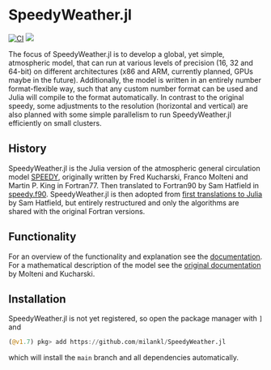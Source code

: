 # SpeedyWeather.jl
[![CI](https://github.com/milankl/SpeedyWeather.jl/actions/workflows/CI.yml/badge.svg)](https://github.com/milankl/SpeedyWeather.jl/actions/workflows/CI.yml)
[![](https://img.shields.io/badge/docs-dev-blue.svg)](https://milankl.github.io/SpeedyWeather.jl/dev)

The focus of SpeedyWeather.jl is to develop a global, yet simple, atmospheric model, that can run at various levels of
precision (16, 32 and 64-bit) on different architectures (x86 and ARM, currently planned, GPUs maybe in the future).
Additionally, the model is written in an entirely number format-flexible way, such that any custom number format can
be used and Julia will compile to the format automatically. In contrast to the original speedy, some adjustments to the
resolution (horizontal and vertical) are also planned with some simple parallelism to run SpeedyWeather.jl efficiently
on small clusters.

## History

SpeedyWeather.jl is the Julia version of the atmospheric general circulation model [SPEEDY](http://users.ictp.it/~kucharsk/speedy-net.html),
originally written by Fred Kucharski, Franco Molteni and Martin P. King in Fortran77. Then translated to Fortran90 by
Sam Hatfield in [speedy.f90](https://github.com/samhatfield/speedy.f90). SpeedyWeather.jl is then adopted from
[first translations to Julia](https://github.com/samhatfield/speedy.jl) by Sam Hatfield, but entirely restructured
and only the algorithms are shared with the original Fortran versions.

## Functionality

For an overview of the functionality and explanation see the
[documentation](https://milankl.github.io/SpeedyWeather.jl/dev).
For a mathematical description of the model see the
[original documentation](http://users.ictp.it/~kucharsk/speedy_description/km_ver41_appendixA.pdf) by Molteni and Kucharski.

## Installation

SpeedyWeather.jl is not yet registered, so open the package manager with `]` and
```julia
(@v1.7) pkg> add https://github.com/milankl/SpeedyWeather.jl
```
which will install the `main` branch and all dependencies automatically.
